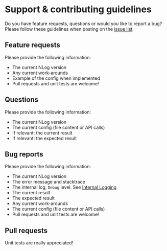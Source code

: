 Support & contributing guidelines
===
Do you have feature requests, questions or would you like to report a bug? Please follow these guidelines when posting on the [issue list](https://github.com/NLog/NLog/issues).

Feature requests
----
Please provide the following information:
- The current NLog version
- Any current work-arounds
- Example of the config when implemented
- Pull requests and unit tests are welcome!

Questions
----
Please provide the following information:
- The current NLog version
- The current config (file content or API calls)
- If relevant: the current result
- If relevant: the expected result

 

Bug reports
----
Please provide the following information:
- The current NLog version
- The error message and stacktrace
- The internal log, `Debug` level. See [Internal Logging](https://github.com/NLog/NLog/wiki/Internal-Logging)
- The current result
- The expected result 
- Any current work-arounds
- The current config (file content or API calls)
- Pull requests and unit tests are welcome!



Pull requests
----
Unit tests are really appreciated! 

